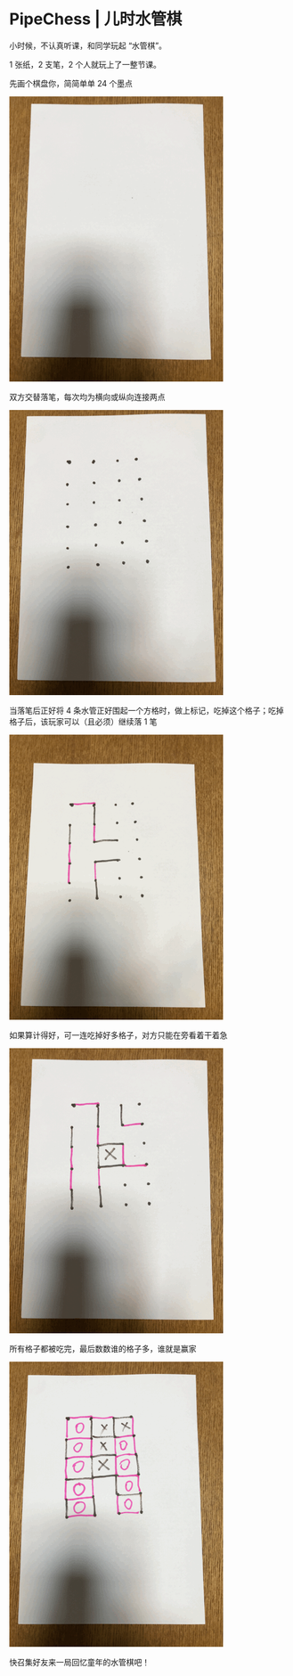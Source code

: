 # PipeChess | 儿时水管棋

小时候，不认真听课，和同学玩起 “水管棋”。 

1 张纸，2 支笔，2 个人就玩上了一整节课。 

先画个棋盘你，简简单单 24 个墨点

![](https://github.com/taojy123/PipeChess/raw/master/static/img/t01.gif)
 

双方交替落笔，每次均为横向或纵向连接两点

![](https://github.com/taojy123/PipeChess/raw/master/static/img/t02.gif)


当落笔后正好将 4 条水管正好围起一个方格时，做上标记，吃掉这个格子；吃掉格子后，该玩家可以（且必须）继续落 1 笔

![](https://github.com/taojy123/PipeChess/raw/master/static/img/t03.gif)


如果算计得好，可一连吃掉好多格子，对方只能在旁看着干着急

![](https://github.com/taojy123/PipeChess/raw/master/static/img/t04.gif)


所有格子都被吃完，最后数数谁的格子多，谁就是赢家

![](https://github.com/taojy123/PipeChess/raw/master/static/img/t05.gif)
 

快召集好友来一局回忆童年的水管棋吧！ 
